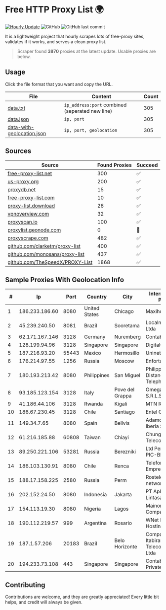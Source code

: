 
# Free HTTP Proxy List 🌍

[![Hourly Update](https://github.com/mertguvencli/http-proxy-list/actions/workflows/main.yml/badge.svg?branch=main)](https://github.com/mertguvencli/http-proxy-list/actions/workflows/main.yml)
![GitHub](https://img.shields.io/github/license/mertguvencli/http-proxy-list)
![GitHub last commit](https://img.shields.io/github/last-commit/mertguvencli/http-proxy-list)

It is a lightweight project that hourly scrapes lots of free-proxy sites, validates if it works, and serves a clean proxy list.


> Scraper found **3870** proxies at the latest update. Usable proxies are below.

## Usage

Click the file format that you want and copy the URL.


|File|Content|Count|
|----|-------|-----|
|[data.txt](https://raw.githubusercontent.com/mertguvencli/http-proxy-list/main/proxy-list/data.txt)|`ip_address:port` combined (seperated new line)|305|
|[data.json](https://raw.githubusercontent.com/mertguvencli/http-proxy-list/main/proxy-list/data.json)|`ip, port`|305|
|[data-with-geolocation.json](https://raw.githubusercontent.com/mertguvencli/http-proxy-list/main/proxy-list/data-with-geolocation.json)|`ip, port, geolocation`|305|

## Sources

|Source|Found Proxies|Succeed|
|------|-------------|-------|
|[free-proxy-list.net](https://free-proxy-list.net)|300|✅|
|[us-proxy.org](https://www.us-proxy.org)|200|✅|
|[proxydb.net](http://proxydb.net)|15|✅|
|[free-proxy-list.com](https://free-proxy-list.com/?page=&port=&type%5B%5D=http&type%5B%5D=https&up_time=0&search=Search)|10|✅|
|[proxy-list.download](https://www.proxy-list.download/HTTP)|26|✅|
|[vpnoverview.com](https://vpnoverview.com/privacy/anonymous-browsing/free-proxy-servers)|32|✅|
|[proxyscan.io](https://www.proxyscan.io)|100|✅|
|[proxylist.geonode.com](https://proxylist.geonode.com/api/proxy-list?limit=300&page=1&sort_by=lastChecked&sort_type=desc&protocols=http,https)|0|🚫|
|[proxyscrape.com](https://api.proxyscrape.com/v2/?request=displayproxies&protocol=http&timeout=10000&country=all&ssl=all&anonymity=all)|482|✅|
|[github.com/clarketm/proxy-list](https://raw.githubusercontent.com/clarketm/proxy-list/master/proxy-list-raw.txt)|400|✅|
|[github.com/monosans/proxy-list](https://raw.githubusercontent.com/monosans/proxy-list/main/proxies/http.txt)|437|✅|
|[github.com/TheSpeedX/PROXY-List](https://raw.githubusercontent.com/TheSpeedX/PROXY-List/master/http.txt)|1868|✅|


## Sample Proxies With Geolocation Info

|#|Ip|Port|Country|City|Internet Service Provider|
|-|--|----|-------|----|-------------------------|
|1|186.233.186.60|8080|United States|Chicago|Maxihost LTDA|
|2|45.239.240.50|8081|Brazil|Sooretama|Localnet Telecom Ltda|
|3|62.171.167.146|3128|Germany|Nuremberg|Contabo GmbH|
|4|128.199.94.96|3128|Singapore|Singapore|DigitalOcean, LLC|
|5|187.216.93.20|55443|Mexico|Hermosillo|Uninet S.A. de C.V.|
|6|176.214.97.55|1256|Russia|Moscow|Enforta-MSK|
|7|180.193.213.42|8080|Philippines|San Miguel|Philippine Long Distance Telephone Co.|
|8|93.185.123.154|3128|Italy|Pove del Grappa|Omegacom S.R.L.S.|
|9|41.186.44.106|3128|Rwanda|Kigali|MTN Rwandacell|
|10|186.67.230.45|3128|Chile|Santiago|Entel Chile S.A.|
|11|149.34.7.65|8080|Spain|Bellvis|Adamo Telecom Iberia S.A.|
|12|61.216.185.88|60808|Taiwan|Chiayi|Chunghwa Telecom Co., Ltd.|
|13|89.250.221.106|53281|Russia|Berezniki|Ltd PermInterCom PIC-BF-Network|
|14|186.103.130.91|8080|Chile|Renca|Telefonica Empresas|
|15|188.17.158.225|2580|Russia|Perm|Rostelecom networks|
|16|202.152.24.50|8080|Indonesia|Jakarta|PT Aplikanusa Lintasarta|
|17|154.113.19.30|8080|Nigeria|Lagos|Mainone Cable Company|
|18|190.112.219.57|999|Argentina|Rosario|WNet Internet y Hosting|
|19|187.1.57.206|20183|Brazil|Belo Horizonte|Companhia Itabirana TelecomunicaÔÔes Ltda|
|20|194.233.73.108|443|Singapore|Singapore|Contabo Asia Private Limited|



## Contributing

Contributions are welcome, and they are greatly appreciated! Every
little bit helps, and credit will always be given.

